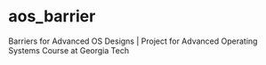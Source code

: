 # aos_barrier
Barriers for Advanced OS Designs | Project for Advanced Operating Systems Course at Georgia Tech
